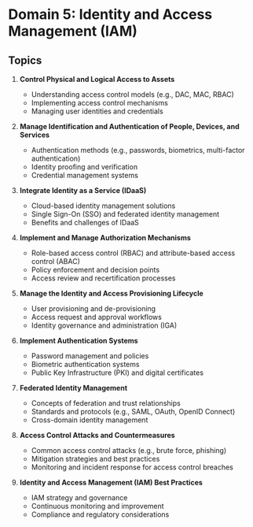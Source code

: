 # Domain 5: Identity and Access Management (IAM)

## Topics

1. **Control Physical and Logical Access to Assets**
   - Understanding access control models (e.g., DAC, MAC, RBAC)
   - Implementing access control mechanisms
   - Managing user identities and credentials

2. **Manage Identification and Authentication of People, Devices, and Services**
   - Authentication methods (e.g., passwords, biometrics, multi-factor authentication)
   - Identity proofing and verification
   - Credential management systems

3. **Integrate Identity as a Service (IDaaS)**
   - Cloud-based identity management solutions
   - Single Sign-On (SSO) and federated identity management
   - Benefits and challenges of IDaaS

4. **Implement and Manage Authorization Mechanisms**
   - Role-based access control (RBAC) and attribute-based access control (ABAC)
   - Policy enforcement and decision points
   - Access review and recertification processes

5. **Manage the Identity and Access Provisioning Lifecycle**
   - User provisioning and de-provisioning
   - Access request and approval workflows
   - Identity governance and administration (IGA)

6. **Implement Authentication Systems**
   - Password management and policies
   - Biometric authentication systems
   - Public Key Infrastructure (PKI) and digital certificates

7. **Federated Identity Management**
   - Concepts of federation and trust relationships
   - Standards and protocols (e.g., SAML, OAuth, OpenID Connect)
   - Cross-domain identity management

8. **Access Control Attacks and Countermeasures**
   - Common access control attacks (e.g., brute force, phishing)
   - Mitigation strategies and best practices
   - Monitoring and incident response for access control breaches

9. **Identity and Access Management (IAM) Best Practices**
   - IAM strategy and governance
   - Continuous monitoring and improvement
   - Compliance and regulatory considerations


